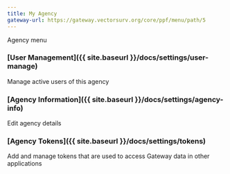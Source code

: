 ```yaml
---
title: My Agency
gateway-url: https://gateway.vectorsurv.org/core/ppf/menu/path/5
---
```


Agency menu

### [User Management]({{ site.baseurl }}/docs/settings/user-manage)

Manage active users of this agency

### [Agency Information]({{ site.baseurl }}/docs/settings/agency-info)

Edit agency details

### [Agency Tokens]({{ site.baseurl }}/docs/settings/tokens)

Add and manage tokens that are used to access Gateway data in other applications
